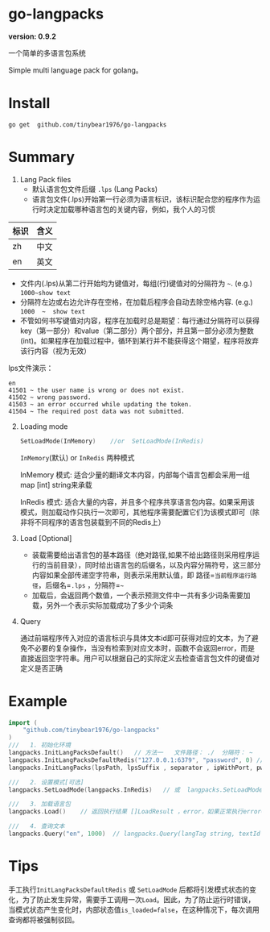 # go-langpacks
**version: 0.9.2**



一个简单的多语言包系统

Simple multi language pack for golang。



# Install

```bash
go get  github.com/tinybear1976/go-langpacks
```

# Summary

1. Lang Pack files
   - 默认语言包文件后缀 `.lps` (Lang Packs)
   - 语言包文件(.lps)开始第一行必须为语言标识，该标识配合您的程序作为运行时决定加载哪种语言包的关键内容，例如，我个人的习惯
   
| 标识  | 含义 |
| ---- | ---- |
| zh   | 中文 |
| en   | 英文 |

   - 文件内(.lps)从第二行开始均为键值对，每组(行)键值对的分隔符为 `~`.  (e.g.)  `1000~show text`
   - 分隔符左边或右边允许存在空格，在加载后程序会自动去除空格内容.   (e.g.) `1000  ~  show text`
   - 不管如何书写键值对内容，程序在加载时总是期望：每行通过分隔符可以获得key（第一部分）和value（第二部分）两个部分，并且第一部分必须为整数(int)。如果程序在加载过程中，循环到某行并不能获得这个期望，程序将放弃该行内容（视为无效）
   
   lps文件演示：
   ```text
   en
   41501 ~ the user name is wrong or does not exist.
   41502 ~ wrong password.
   41503 ~ an error occurred while updating the token.
   41504 ~ The required post data was not submitted.
   ```
   
2. Loading mode

   ```go
   SetLoadMode(InMemory)    //or  SetLoadMode(InRedis)
   ```

   

   `InMemory`(默认) or `InRedis`  两种模式

   InMemory 模式: 适合少量的翻译文本内容，内部每个语言包都会采用一组 map [int] string来承载

   InRedis 模式: 适合大量的内容，并且多个程序共享语言包内容。如果采用该模式，则加载动作只执行一次即可，其他程序需要配置它们为该模式即可（除非将不同程序的语言包装载到不同的Redis上）

3. Load [Optional]

   - 装载需要给出语言包的基本路径（绝对路径,如果不给出路径则采用程序运行的当前目录），同时给出语言包的后缀名，以及内容分隔符号，这三部分内容如果全部传递空字符串，则表示采用默认值，即 路径=`当前程序运行路径`，后缀名=`.lps` ，分隔符=`~`
   - 加载后，会返回两个数值，一个表示预测文件中一共有多少词条需要加载，另外一个表示实际加载成功了多少个词条

4. Query

   通过前端程序传入对应的语言标识与具体文本id即可获得对应的文本，为了避免不必要的复杂操作，当没有检索到对应文本时，函数不会返回error，而是直接返回空字符串。用户可以根据自己的实际定义去检查语言包文件的键值对定义是否正确


# Example

```go
import (
	"github.com/tinybear1976/go-langpacks"
)
///   1. 初始化环境
langpacks.InitLangPacksDefault()   // 方法一   文件路径： ./  分隔符： ~   语言包文件后缀： .lps   加载模式：  InMemory
langpacks.InitLangPacksDefaultRedis("127.0.0.1:6379", "password", 0) // 方法二  文件路径： ./  分隔符： ~   语言包文件后缀： .lps   加载模式：  InRedis
langpacks.InitLangPacks(lpsPath, lpsSuffix , separator , ipWithPort, pwd , db)  //  方法三

///   2. 设置模式[可选]
langpacks.SetLoadMode(langpacks.InRedis)   // 或  langpacks.SetLoadMode(langpacks.InMemory)

///   3. 加载语言包
langpacks.Load()    // 返回执行结果 []LoadResult ，error，如果正常执行error==nil

///   4. 查询文本
langpacks.Query("en", 1000)  // langpacks.Query(langTag string, textId int) (str string)
```

# Tips

手工执行`InitLangPacksDefaultRedis` 或 `SetLoadMode` 后都将引发模式状态的变化，为了防止发生异常，需要手工调用一次`Load`。因此，为了防止运行时错误，当模式状态产生变化时，内部状态值`is_loaded=false`，在这种情况下，每次调用查询都将被强制驳回。


